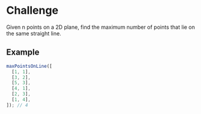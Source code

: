 # Challenge

Given n points on a 2D plane, find the maximum number of points that lie on the same straight line.

## Example

```js
maxPointsOnLine([
  [1, 1],
  [3, 2],
  [5, 3],
  [4, 1],
  [2, 3],
  [1, 4],
]); // 4
```
